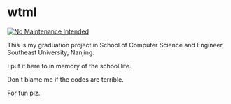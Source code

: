 # wtml

[![No Maintenance Intended](http://unmaintained.tech/badge.svg)](http://unmaintained.tech/)

This is my graduation project in School of Computer Science and Engineer, Southeast University, Nanjing.

I put it here to in memory of the school life.

Don't blame me if the codes are terrible.

For fun plz.
